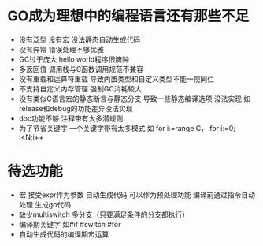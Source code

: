 # GO成为理想中的编程语言还有那些不足

* 没有泛型 没有宏 没法静态自动生成代码
* 没有异常 错误处理不够优雅
* GC过于庞大 hello world程序很臃肿
* 多返回值 调用栈与C函数调用规范不兼容
* 没有重载和运算符重载 导致内置类型和自定义类型不能一视同仁
* 不支持自定义内存管理 强制GC消耗较大
* 没有类似C语言宏的静态断言与静态分支 导致一些静态编译选项 没法实现 如release和debug的功能差异没法实现
* doc功能不够 注释带有太多潜规则
* 为了节省关键字 一个关键字带有太多模式 如 for i:=range C， for i:=0; i<N;i++


# 待选功能
* 宏 接受expr作为参数 自动生成代码 可以作为预处理功能 编译前通过指令自动处理 生成go代码
* 缺少multiswitch 多分支（只要满足条件的分支都执行）
* 编译期关键字 如#if #switch #for
* 自动生成代码的编译期宏运算